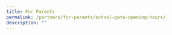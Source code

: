 ```yaml
---
title: For Parents
permalink: /partners/for-parents/school-gate-opening-hours/
description: ""
---
```




